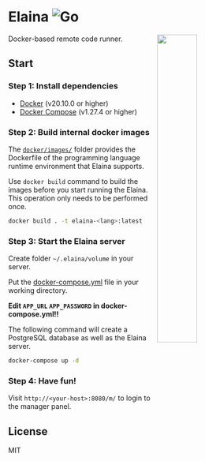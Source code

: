 # Elaina ![Go](https://github.com/wuhan005/Elaina/workflows/Go/badge.svg)

<img align="right" src="elaina.gif" width=40%/>
Docker-based remote code runner.

## Start

### Step 1: Install dependencies

* [Docker](https://docs.docker.com/get-docker/) (v20.10.0 or higher)
* [Docker Compose](https://docs.docker.com/compose/install/) (v1.27.4 or higher)

### Step 2: Build internal docker images

The [`docker/images/`](https://github.com/wuhan005/Elaina/tree/master/docker/images) folder provides the Dockerfile of
the programming language runtime environment that Elaina supports.

Use `docker build` command to build the images before you start running the Elaina. This operation only needs to be
performed once.

```bash
docker build . -t elaina-<lang>:latest
```

### Step 3: Start the Elaina server

Create folder `~/.elaina/volume` in your server.

Put the [docker-compose.yml](https://github.com/wuhan005/Elaina/blob/master/docker-compose.yml) file in your working
directory.

**Edit `APP_URL` `APP_PASSWORD` in docker-compose.yml!!**

The following command will create a PostgreSQL database as well as the Elaina server.

```bash
docker-compose up -d
```

### Step 4: Have fun!

Visit `http://<your-host>:8080/m/` to login to the manager panel.

## License

MIT